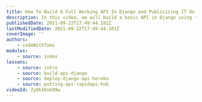 ```yaml
---
title: How To Build A Full Working API In Django and Publicizing IT On RapidAPI
description: In this video, we will build a basic API in Django using the Django Rest Framework, deploy it on heroku and put it on RapidAPI Hub.
publishedDate: 2021-09-22T17:49:44.101Z
lastModifiedDate: 2021-09-22T17:49:44.101Z
coverImage: ''
authors:
    - codeWithTomi
modules:
    - source: index
lessons:
    - source: intro
    - source: build-api-django
    - source: deploy-django-api-heroku
    - source: putting-api-rapidapi-hub
videoId: Zy0k1KnkO9w
---
```

